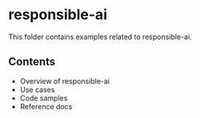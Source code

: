 # responsible-ai

This folder contains examples related to responsible-ai.

## Contents

- Overview of responsible-ai
- Use cases
- Code samples
- Reference docs
